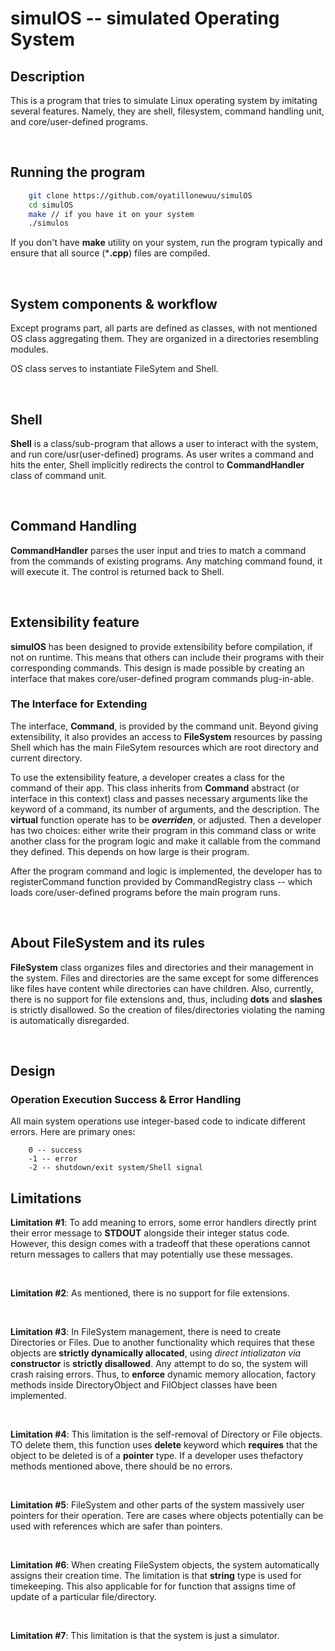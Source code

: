 # simulOS -- simulated Operating System

## Description
This is a program that tries to simulate Linux operating system by imitating several features.
Namely, they are shell, filesystem, command handling unit, and core/user-defined programs.

<br>

## Running the program
```bash
    git clone https://github.com/oyatillonewuu/simulOS
    cd simulOS
    make // if you have it on your system
    ./simulos
```
If you don't have **make** utility on your system, run the program typically and ensure that all source (\***.cpp**) files are compiled. 

<br>

## System components & workflow
Except programs part, all parts are defined as classes, with not mentioned OS class aggregating them. They are organized in a directories resembling modules.

OS class serves to instantiate FileSytem and Shell.

<br>

## Shell
**Shell** is a class/sub-program that allows a user to interact with the system, and run core/usr(user-defined) programs. As user writes a command and hits the enter, Shell implicitly redirects the control to **CommandHandler** class of command unit. 

<br>

## Command Handling
**CommandHandler** parses the user input and tries to match a command from the commands of existing programs. Any matching command found, it will execute it. The control is returned back to Shell.

<br>

## Extensibility feature
**simulOS** has been designed to provide extensibility before compilation, if not on runtime. This means that others can include their programs with their corresponding commands. This design is made possible by creating an interface that makes core/user-defined program commands plug-in-able.

### The Interface for Extending
The interface, **Command**, is provided by the command unit. Beyond giving extensibility, it also provides an access to **FileSystem** resources by passing Shell which has the main FileSytem resources which are root directory and current directory.

To use the extensibility feature, a developer creates a class for the command of their app. This class inherits from **Command** abstract (or interface in this context) class and passes necessary arguments like the keyword of a command, its number of arguments, and the description. The **virtual** function operate has to be ***overriden***, or adjusted. Then a developer has two choices: either write their program in this command class or write another class for the program logic and make it callable from the command they defined. This depends on how large is their program.

After the program command and logic is implemented, the developer has to registerCommand function provided by CommandRegistry class -- which loads core/user-defined programs before the main program runs.

<br>

## About FileSystem and its rules
**FileSystem** class organizes files and directories and their management in the system. Files and directories are the same except for some differences like files have content while directories can have children. Also, currently, there is no support for file extensions and, thus, including **dots** and **slashes** is strictly disallowed. So the creation of files/directories violating the naming is automatically disregarded.

<br>

## Design

### Operation Execution Success & Error Handling

All main system operations use integer-based code to indicate different errors. Here are primary ones:
```
    0 -- success
    -1 -- error
    -2 -- shutdown/exit system/Shell signal
```

## Limitations

**Limitation #1**: To add meaning to errors, some error handlers directly print their error message to **STDOUT** alongside their integer status code. However, this design comes with a tradeoff that these operations cannot return messages to callers that may potentially use these messages.

<br>

**Limitation #2**: As mentioned, there is no support for file extensions.

<br>

**Limitation #3**: In FileSystem management, there is need to create Directories or Files. Due to another functionality which requires that these objects are **strictly dynamically allocated**, using *direct intializaton via* **constructor** is **strictly disallowed**. Any attempt to do so, the system will crash raising errors.
Thus, to **enforce** dynamic memory allocation, factory methods inside DirectoryObject and FilObject classes have been implemented.

<br>

**Limitation #4**: This limitation is the self-removal of Directory or File objects. TO delete them, this function uses **delete** keyword which **requires** that the object to be deleted is of a **pointer** type. If a developer uses thefactory methods mentioned above, there should be no errors.

<br>

**Limitation #5**: FileSystem and other parts of the system massively user pointers for their operation. Tere are cases where objects potentially can be used with references which are safer than pointers.

<br>

**Limitation #6**: When creating FileSystem objects, the system automatically assigns their creation time. The limitation is that **string** type is used for timekeeping. This also applicable for for function that assigns time of update of a particular file/directory.

<br>

**Limitation #7**: This limitation is that the system is just a simulator.

<br>
